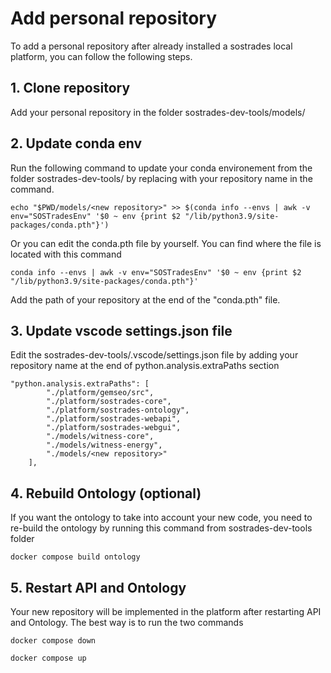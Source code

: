 # Add personal repository

To add a personal repository after already installed a sostrades local platform, you can follow the following steps.

## 1. Clone repository

Add your personal repository in the folder sostrades-dev-tools/models/<new repository>

## 2. Update conda env

Run the following command to update your conda environement from the folder sostrades-dev-tools/ by replacing <new repository> with your repository name in the command.
```
echo "$PWD/models/<new repository>" >> $(conda info --envs | awk -v env="SOSTradesEnv" '$0 ~ env {print $2 "/lib/python3.9/site-packages/conda.pth"}') 
```
Or you can edit the conda.pth file by yourself. You can find where the file is located with this command
```
conda info --envs | awk -v env="SOSTradesEnv" '$0 ~ env {print $2 "/lib/python3.9/site-packages/conda.pth"}'
```
Add the path of your repository at the end of the "conda.pth" file.

## 3. Update vscode settings.json file

Edit the sostrades-dev-tools/.vscode/settings.json file by adding your repository name at the end of python.analysis.extraPaths section
```
"python.analysis.extraPaths": [
        "./platform/gemseo/src",
        "./platform/sostrades-core",
        "./platform/sostrades-ontology",
        "./platform/sostrades-webapi",
        "./platform/sostrades-webgui",
        "./models/witness-core",
        "./models/witness-energy",
        "./models/<new repository>"
    ],
```

## 4. Rebuild Ontology (optional)  

If you want the ontology to take into account your new code, you need to re-build the ontology by running this command from sostrades-dev-tools folder
```
docker compose build ontology
```

## 5. Restart API and Ontology

Your new repository will be implemented in the platform after restarting API and Ontology. The best way is to run the two commands
```
docker compose down
```
```
docker compose up
```

